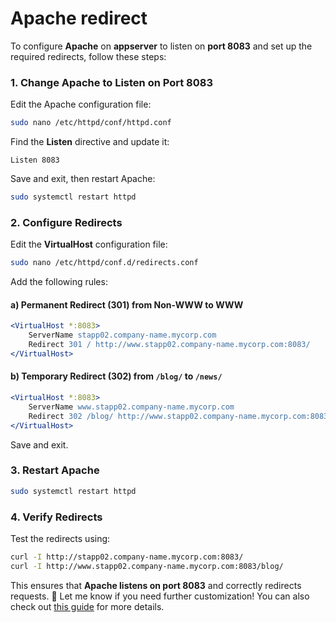 # Apache redirect
To configure **Apache** on **appserver** to listen on **port 8083** and set up the required redirects, follow these steps:

### **1. Change Apache to Listen on Port 8083**
Edit the Apache configuration file:
```bash
sudo nano /etc/httpd/conf/httpd.conf
```
Find the **Listen** directive and update it:
```
Listen 8083
```
Save and exit, then restart Apache:
```bash
sudo systemctl restart httpd
```

### **2. Configure Redirects**
Edit the **VirtualHost** configuration file:
```bash
sudo nano /etc/httpd/conf.d/redirects.conf
```
Add the following rules:

#### **a) Permanent Redirect (301) from Non-WWW to WWW**
```apache
<VirtualHost *:8083>
    ServerName stapp02.company-name.mycorp.com
    Redirect 301 / http://www.stapp02.company-name.mycorp.com:8083/
</VirtualHost>
```

#### **b) Temporary Redirect (302) from `/blog/` to `/news/`**
```apache
<VirtualHost *:8083>
    ServerName www.stapp02.company-name.mycorp.com
    Redirect 302 /blog/ http://www.stapp02.company-name.mycorp.com:8083/news/
</VirtualHost>
```
Save and exit.

### **3. Restart Apache**
```bash
sudo systemctl restart httpd
```

### **4. Verify Redirects**
Test the redirects using:
```bash
curl -I http://stapp02.company-name.mycorp.com:8083/
curl -I http://www.stapp02.company-name.mycorp.com:8083/blog/
```

This ensures that **Apache listens on port 8083** and correctly redirects requests. 🚀 Let me know if you need further customization! You can also check out [this guide](https://httpd.apache.org/docs/2.4/rewrite/remapping.html) for more details.